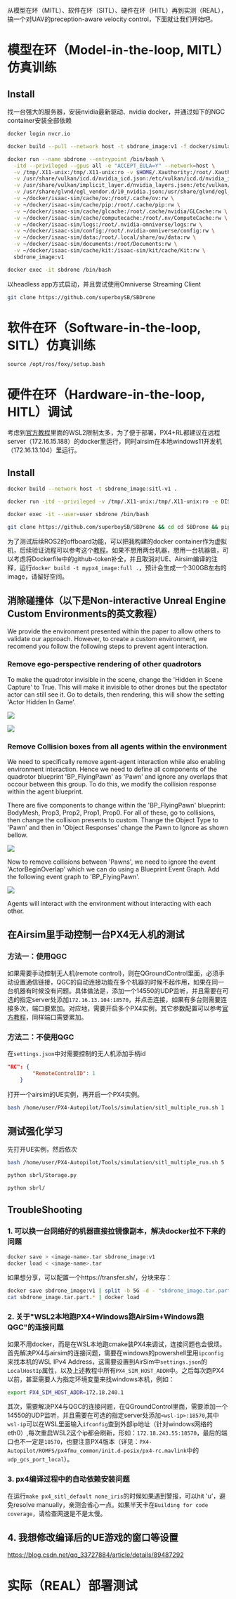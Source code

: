 从模型在环（MITL）、软件在环（SITL）、硬件在环（HITL）再到实测（REAL），搞一个对UAV的preception-aware velocity control，下面就让我们开始吧。

# 模型在环（Model-in-the-loop, MITL）仿真训练

## Install
找一台强大的服务器，安装nvidia最新驱动、nvidia docker，并通过如下的NGC container安装全部依赖
```sh
docker login nvcr.io

docker build --pull --network host -t sbdrone_image:v1 -f docker/simulation.dockerfile docker

docker run --name sbdrone --entrypoint /bin/bash \
  -itd --privileged --gpus all -e "ACCEPT_EULA=Y" --network=host \
  -v /tmp/.X11-unix:/tmp/.X11-unix:ro -v $HOME/.Xauthority:/root/.Xauthority -e DISPLAY=$DISPLAY \
  -v /usr/share/vulkan/icd.d/nvidia_icd.json:/etc/vulkan/icd.d/nvidia_icd.json \
  -v /usr/share/vulkan/implicit_layer.d/nvidia_layers.json:/etc/vulkan/implicit_layer.d/nvidia_layers.json \
  -v /usr/share/glvnd/egl_vendor.d/10_nvidia.json:/usr/share/glvnd/egl_vendor.d/10_nvidia.json \
  -v ~/docker/isaac-sim/cache/ov:/root/.cache/ov:rw \
  -v ~/docker/isaac-sim/cache/pip:/root/.cache/pip:rw \
  -v ~/docker/isaac-sim/cache/glcache:/root/.cache/nvidia/GLCache:rw \
  -v ~/docker/isaac-sim/cache/computecache:/root/.nv/ComputeCache:rw \
  -v ~/docker/isaac-sim/logs:/root/.nvidia-omniverse/logs:rw \
  -v ~/docker/isaac-sim/config:/root/.nvidia-omniverse/config:rw \
  -v ~/docker/isaac-sim/data:/root/.local/share/ov/data:rw \
  -v ~/docker/isaac-sim/documents:/root/Documents:rw \
  -v ~/docker/isaac-sim/cache/kit:/isaac-sim/kit/cache/Kit:rw \
  sbdrone_image:v1

docker exec -it sbdrone /bin/bash

```
以headless app方式启动，并且尝试使用Omniverse Streaming Client
```sh
git clone https://github.com/superboySB/SBDrone
```


# 软件在环（Software-in-the-loop, SITL）仿真训练

`source /opt/ros/foxy/setup.bash`

# 硬件在环（Hardware-in-the-loop, HITL）调试
考虑到[官方教程](https://www.youtube.com/watch?v=e3HUKGAWdx0)里面的WSL2限制太多，为了便于部署，PX4+RL都建议在远程server（172.16.15.188）的docker里运行，同时airsim在本地windows11开发机（172.16.13.104）里运行。


## Install
```sh
docker build --network host -t sbdrone_image:sitl-v1 .

docker run -itd --privileged -v /tmp/.X11-unix:/tmp/.X11-unix:ro -e DISPLAY=$DISPLAY --gpus all --user=user --env=PX4_SIM_HOST_ADDR=172.23.53.8 --network=host --name=sitl sbdrone_image:sitl-v1 /bin/bash

docker exec -it --user=user sbdrone /bin/bash

git clone https://github.com/superboySB/SBDrone && cd cd SBDrone && pip install -r requirements.txt && pip install -e .
```
为了测试后续ROS2的offboard功能，可以把我构建的docker container作为虚拟机，后续验证流程可以参考这个[教程](https://github.com/Jaeyoung-Lim/px4-offboard/blob/master/doc/ROS2_PX4_Offboard_Tutorial.md)。如果不想用两台机器，想用一台机器做，可以考虑将Dockerfile中的github-token补全，并且取消对UE、Airsim编译的注释，运行`docker build -t mypx4_image:full .`，预计会生成一个300GB左右的image，请留好空间。


## 消除碰撞体（以下是Non-interactive Unreal Engine Custom Environments的英文教程）
We provide the environment presented within the paper to allow others to validate our approach. However, to create a custom environment, we recomend you follow the following steps to prevent agent interaction.

### Remove ego-perspective rendering of other quadrotors
To make the quadrotor invisible in the scene, change the 'Hidden in Scene Capture' to True. This will make it invisible to other drones but the spectator actor can still see it. Go to details, then rendering, this will show the setting 'Actor Hidden In Game'.

![](./images/MakeActorHidden.png)

![](./images/MakeActorHiddenZoom.png)

### Remove Collision boxes from all agents within the environment
We need to specifically remove agent-agent interaction while also enabling environment interaction. Hence we need to define all components of the quadrotor blueprint 'BP_FlyingPawn' as 'Pawn' and ignore any overlaps that occour between this group. To do this, we modify the collision response within the agent blueprint.

There are five components to change within the 'BP_FlyingPawn' blueprint: BodyMesh, Prop3, Prop2, Prop1, Prop0. For all of these, go to collisions, then change the collision presents to custom. Thange the Object Type to 'Pawn' and then in 'Object Responses' change the Pawn to Ignore as shown bellow.

![](./images/CollisionPresets.png)

Now to remove collisions between 'Pawns', we need to ignore the event 'ActorBeginOverlap' which we can do using a Blueprint Event Graph. Add the following event graph to 'BP_FlyingPawn'.

![](./images/IgnoreCollisionBP.png)

Agents will interact with the environment without interacting with each other.

## 在Airsim里手动控制一台PX4无人机的测试
### 方法一：使用QGC
如果需要手动控制无人机(remote control)，则在QGroundControl里面，必须手动设置通信链接，QGC的自动连接功能在多个机器的时候不起作用，如果在同一台机器有时候没有问题。具体做法是，添加一个14550的UDP监听，并且需要在可选的指定server处添加`172.16.13.104:18570`，并点击连接，如果有多台则需要连接多次，端口要累加。对应地，需要开启多个PX4实例，其它参数配置可以参考[官方教程](https://microsoft.github.io/AirSim/px4_sitl/)，同样端口需要累加。

### 方法二：不使用QGC
在`settings.json`中对需要控制的无人机添加手柄id
```json
"RC": {
		"RemoteControlID": 1
	}
```
打开一个airsim的UE实例，再开启一个PX4实例。
```sh
bash /home/user/PX4-Autopilot/Tools/simulation/sitl_multiple_run.sh 1
```

## 测试强化学习
先打开UE实例，然后依次
```sh
bash /home/user/PX4-Autopilot/Tools/simulation/sitl_multiple_run.sh 5

python sbrl/Storage.py

python sbrl/


```

## TroubleShooting
### 1. 可以换一台网络好的机器直接拉镜像副本，解决docker拉不下来的问题
```sh
docker save > <image-name>.tar sbdrone_image:v1
docker load < <image-name>.tar
```

如果想分享，可以配置一个https://transfer.sh/，分块来存：
```sh
docker save sbdrone_image:v1 | split -b 5G -d - "sbdrone_image.tar.part."
cat sbdrone_image.tar.part.* | docker load
```

### 2. 关于"WSL2本地跑PX4+Windows跑AirSim+Windows跑QGC"的连接问题
如果不用docker，而是在WSL本地跑cmake装PX4来调试，连接问题也会很烦。首先解决PX4与airsim的连接问题，需要在windows的powershell里用`ipconfig`来找本机的WSL IPv4 Address，这需要设置到AirSim中`settings.json`的`LocalHostIp`属性，以及上述教程中所有`PX4_SIM_HOST_ADDR`中。之后每次跑PX4以前，甚至需要人为指定环境变量来找windows本机，例如：
```sh
export PX4_SIM_HOST_ADDR=172.18.240.1
```
其次，需要解决PX4与QGC的连接问题，在QGroundControl里面，需要添加一个14550的UDP监听，并且需要在可选的指定server处添加`<wsl-ip>:18570`,其中`wsl-ip`可以在WSL里面输入`ifconfig`查到外部ip地址（针对windows网络的eth0）,每次重启WSL2这个ip都会刷新，形如：`172.18.243.55:18570`，最后的端口也不一定是`18570`，也要注意PX4版本（详见：`PX4-Autopilot/ROMFS/px4fmu_common/init.d-posix/px4-rc.mavlink`中的`udp_gcs_port_local`）。

### 3. px4编译过程中的自动依赖安装问题
在运行`make px4_sitl_default none_iris`的时候如果遇到警报，可以hit 'u'，避免resolve manually，亲测会省心一点。如果半天卡在`Building for code coverage`，请检查网速是不是太慢。

## 4. 我想修改编译后的UE游戏的窗口等设置
https://blog.csdn.net/qq_33727884/article/details/89487292


# 实际（REAL）部署测试